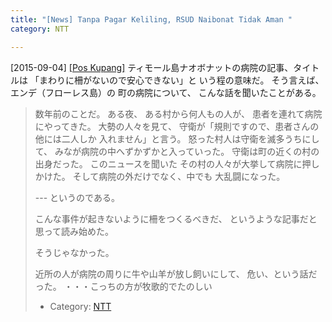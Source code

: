 ```yaml
---
title: "[News] Tanpa Pagar Keliling, RSUD Naibonat Tidak Aman "
category: NTT

---
```


[2015-09-04] [[Pos Kupang]](http://kupang.tribunnews.com/2015/09/03/tanpa-pagar-keliling-rsud-naibonat-tidak-aman?utm_source=dlvr.it&utm_medium=twitter&utm_campaign=poskupang)  ティモール島ナオボナットの病院の記事、タイトルは
「まわりに柵がないので安心できない」と
いう程の意味だ。
そう言えば、
エンデ（フローレス島）の
町の病院について、
こんな話を聞いたことがある。

<BLOCKQUOTE>
数年前のことだ。
ある夜、
ある村から何人もの人が、
患者を連れて病院にやってきた。
大勢の人々を見て、
守衛が「規則ですので、患者さんの他には二人しか
入れません」と言う。
怒った村人は守衛を滅多うちにして、
みなが病院の中へずかずかと入っていった。
守衛は町の近くの村の出身だった。
このニュースを聞いた
その村の人々が大挙して病院に押しかけた。
そして病院の外だけでなく、中でも
大乱闘になった。
</BLOCKQOUTE>

 --- というのである。

 こんな事件が起きないように柵をつくるべきだ、
というような記事だと思って読み始めた。

 そうじゃなかった。

 近所の人が病院の周りに牛や山羊が放し飼いにして、
危い、という話だった。
・・・こっちの方が牧歌的でたのしい 

- Category: [NTT](/categories.html#NTT)

